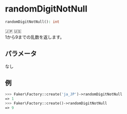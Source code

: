 # randomDigitNotNull
```php
randomDigitNotNull(): int
```
:jp: :us:  
1から9までの乱数を返します。

## パラメータ
なし

## 例
```php
>>> Faker\Factory::create('ja_JP')->randomDigitNotNull
=> 1
>>> Faker\Factory::create()->randomDigitNotNull
=> 9
```
